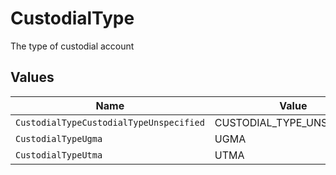 # CustodialType

The type of custodial account


## Values

| Name                                    | Value                                   |
| --------------------------------------- | --------------------------------------- |
| `CustodialTypeCustodialTypeUnspecified` | CUSTODIAL_TYPE_UNSPECIFIED              |
| `CustodialTypeUgma`                     | UGMA                                    |
| `CustodialTypeUtma`                     | UTMA                                    |